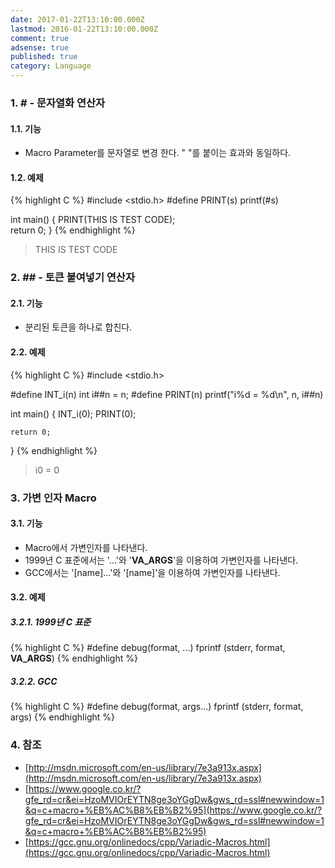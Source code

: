 ```yaml
---
date: 2017-01-22T13:10:00.000Z
lastmod: 2016-01-22T13:10:00.000Z
comment: true
adsense: true
published: true
category: Language
---
```

### 1. # - 문자열화 연산자

#### 1.1. 기능

* Macro Parameter를 문자열로 변경 한다. " "를 붙이는 효과와 동일하다.

#### 1.2. 예제

{% highlight C %}
#include <stdio.h>
#define PRINT(s)    printf(#s)
 
int main()
{
    PRINT(THIS IS TEST CODE);                          
    return 0;
}
{% endhighlight %}

> THIS IS TEST CODE

### 2. ## - 토큰 붙여넣기 연산자

#### 2.1. 기능

* 분리된 토큰을 하나로 합친다.

#### 2.2. 예제

{% highlight C %}
#include <stdio.h>
 
#define INT_i(n)        int i##n = n;
#define PRINT(n)        printf("i%d = %d\n", n, i##n)
 
int main()
{
    INT_i(0);
    PRINT(0);
 
    return 0;
}
{% endhighlight %}

> i0 = 0

### 3. 가변 인자 Macro

#### 3.1. 기능

* Macro에서 가변인자를 나타낸다.
* 1999년 C 표준에서는 '...'와 '__VA_ARGS__'을 이용하여 가변인자를 나타낸다.
* GCC에서는 '[name]...'와 '[name]'을 이용하여 가변인자를 나타낸다.

#### 3.2. 예제

##### 3.2.1. 1999년 C 표준

{% highlight C %}
#define debug(format, ...) fprintf (stderr, format, __VA_ARGS__)
{% endhighlight %}

##### 3.2.2. GCC

{% highlight C %}
#define debug(format, args...) fprintf (stderr, format, args)
{% endhighlight %}

### 4. 참조

* [http://msdn.microsoft.com/en-us/library/7e3a913x.aspx](http://msdn.microsoft.com/en-us/library/7e3a913x.aspx)
* [https://www.google.co.kr/?gfe_rd=cr&ei=HzoMVIOrEYTN8ge3oYGgDw&gws_rd=ssl#newwindow=1&q=c+macro+%EB%AC%B8%EB%B2%95](https://www.google.co.kr/?gfe_rd=cr&ei=HzoMVIOrEYTN8ge3oYGgDw&gws_rd=ssl#newwindow=1&q=c+macro+%EB%AC%B8%EB%B2%95)
* [https://gcc.gnu.org/onlinedocs/cpp/Variadic-Macros.html](https://gcc.gnu.org/onlinedocs/cpp/Variadic-Macros.html)

